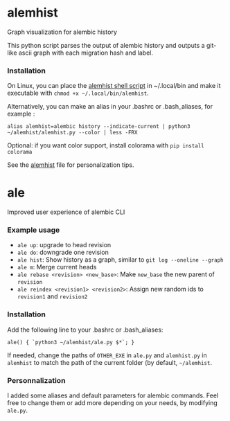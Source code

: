 # alemhist
Graph visualization for alembic history

This python script parses the output of alembic history and outputs a git-like ascii
graph with each migration hash and label.

### Installation
On Linux, you can place the [alemhist shell script](./alemhist) in ~/.local/bin and make
it executable with `chmod +x ~/.local/bin/alemhist`.

Alternatively, you can make an alias in your .bashrc or .bash_aliases, for example :

```shell
alias alemhist=alembic history --indicate-current | python3 ~/alemhist/alemhist.py --color | less -FRX
```

Optional: if you want color support, install colorama with `pip install colorama`

See the [alemhist](./alemhist) file for personalization tips.


# ale
Improved user experience of alembic CLI

### Example usage
- `ale up`: upgrade to head revision
- `ale do`: downgrade one revision
- `ale hist`: Show history as a graph, similar to `git log --oneline --graph`
- `ale m`: Merge current heads
- `ale rebase <revision> <new_base>`: Make `new_base` the new parent of `revision`
- `ale reindex <revision1> <revision2>`: Assign new random ids to `revision1` and `revision2`

### Installation
Add the following line to your .bashrc or .bash_aliases:

```shell
ale() { `python3 ~/alemhist/ale.py $*`; }
```

If needed, change the paths of `OTHER_EXE` in `ale.py` and `alemhist.py` in `alemhist` to match the path of the current folder (by default, `~/alemhist`.

### Personnalization
I added some aliases and default parameters for alembic commands.
Feel free to change them or add more depending on your needs, by modifying `ale.py`.
